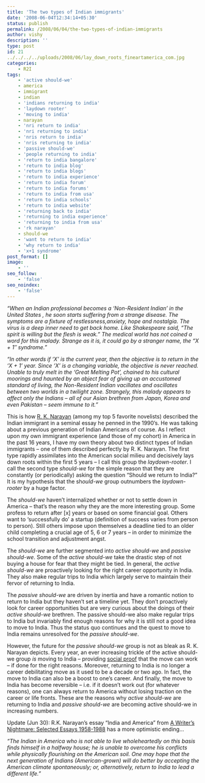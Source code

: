 ```yaml
---
title: 'The two types of Indian immigrants'
date: '2008-06-04T12:34:14+05:30'
status: publish
permalink: /2008/06/04/the-two-types-of-indian-immigrants
author: vishy
description: ''
type: post
id: 21
../../../../uploads/2008/06/lay_down_roots_fineartamerica_com.jpg
categories: 
    - R2I
tags:
    - 'active should-we'
    - america
    - immigrant
    - indian
    - 'indians returning to india'
    - 'laydown rooter'
    - 'moving to india'
    - narayan
    - 'nri return to india'
    - 'nri returning to india'
    - 'nris return to india'
    - 'nris returning to india'
    - 'passive should-we'
    - 'people returning to india'
    - 'return to india bangalore'
    - 'return to india blog'
    - 'return to india blogs'
    - 'return to india experience'
    - 'return to india forum'
    - 'return to india forums'
    - 'return to india from usa'
    - 'return to india schools'
    - 'return to india website'
    - 'returning back to india'
    - 'returning to india experience'
    - 'returning to india from usa'
    - 'rk narayan'
    - should-we
    - 'want to return to india'
    - 'why return to india'
    - 'x+1 syndrome'
post_format: []
image:
    - ''
seo_follow:
    - 'false'
seo_noindex:
    - 'false'
---
```


*“When an Indian professional becomes a ‘Non-Resident Indian’ in the United States , he soon starts suffering from a strange disease. The symptoms are a fixture of restlessness,anxiety, hope and nostalgia. The virus is a deep inner need to get back home. Like Shakespeare said, “The spirit is willing but the flesh is weak.” The medical world has not coined a word for this malady. Strange as it is, it could go by a stranger name, the “X + 1″ syndrome.”*

*“In other words if ‘X’ is the current year, then the objective is to return in the ‘X + 1’ year. Since ‘X’ is a changing variable, the objective is never reached. Unable to truly melt in the ‘Great Melting Pot’, chained to his cultural moorings and haunted by an abject fear of giving up an accustomed standard of living, the Non-Resident Indian vacillates and oscillates between two worlds in a twilight zone. Strangely, this malady appears to affect only the Indians – all of our Asian brethren from Japan, Korea and even Pakistan – seem immune to it.”*

This is how [R. K. Narayan](http://en.wikipedia.org/wiki/R.K._Narayan) (among my top 5 favorite novelists) described the Indian immigrant in a seminal essay he penned in the 1990’s. He was talking about a previous generation of Indian Americans of course. As I reflect upon my own immigrant experience (and those of my cohort) in America in the past 16 years, I have my own theory about two distinct types of Indian immigrants – one of them described perfectly by R. K. Narayan. The first type rapidly assimilates into the American social milieu and decisively lays down roots within the first 5 years – I call this group the *laydown-rooter*. I call the second type *should-we* for the simple reason that they are constantly (or periodically) asking the question “Should we return to India?” It is my hypothesis that the sh*ould-we* group outnumbers the *laydown-rooter* by a huge factor.

The *should-we* haven’t internalized whether or not to settle down in America – that’s the reason why they are the more interesting group. Some profess to return after \[x\] years or based on some financial goal. Others want to ‘successfully do’ a startup (definition of success varies from person to person). Still others impose upon themselves a deadline tied to an older child completing a crucial age of 5, 6 or 7 years – in order to minimize the school transition and adjustment angst.

The *should-we* are further segmented into *active should-we* and *passive should-we*. Some of the *active should-we* take the drastic step of not buying a house for fear that they might be tied. In general, the *active should-we* are proactively looking for the right career opportunity in India. They also make regular trips to India which largely serve to maintain their fervor of returning to India.

The *passive should-we* are driven by inertia and have a romantic notion to return to India but they haven’t set a timeline yet. They don’t proactively look for career opportunities but are very curious about the doings of their *active should-we* brethren. The passive should-we also make regular trips to India but invariably find enough reasons for why it is still not a good idea to move to India. Thus the status quo continues and the quest to move to India remains unresolved for the *passive should-we*.

However, the future for the *passive should-we* group is not as bleak as R. K. Narayan depicts. Every year, an ever increasing trickle of the active should-we group *is* moving to India – providing [social proof](http://en.wikipedia.org/wiki/Robert_Cialdini) that the move can work – if done for the right reasons. Moreover, returning to India is no longer a career debilitating move as it used to be a decade or two ago. In fact, the move to India can also be a boost to one’s career. And finally, the move to India has become reversible – i.e. if it doesn’t work out (for whatever reasons), one can always return to America without losing traction on the career or life fronts. These are the reasons why *active should-we* are returning to India and *passive should-we* are becoming active should-we in increasing numbers.

Update (Jun 30): R.K. Narayan’s essay “India and America” from [A Writer’s Nightmare: Selected Essays 1958-1988](http://crack-a-book.blogspot.com/2007/09/writers-nightmare-selected-essays-rk.html) has a more optimistic ending…

*“The Indian in America who is not able to live wholeheartedly on this basis finds himself in a halfway house; he is unable to overcome his conflicts while physically flourishing on the American soil. One may hope that the next generation of Indians (American-grown) will do better by accepting the American climate spontaneously; or, alternatively, return to India to lead a different life.”*

